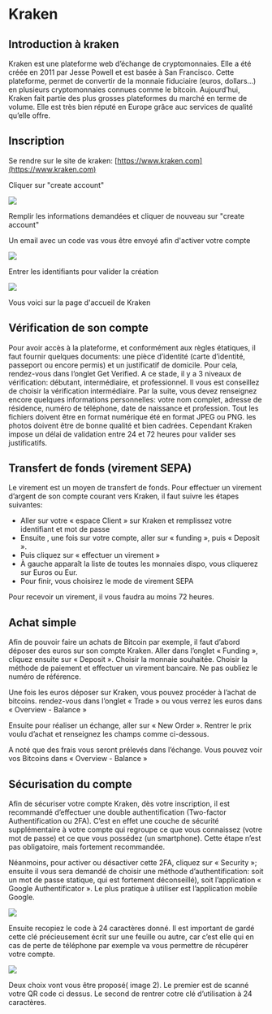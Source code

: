 # Kraken

## Introduction à kraken

Kraken est une plateforme web d’échange de cryptomonnaies. Elle a été créée en 2011 par Jesse Powell et est basée à San Francisco. Cette plateforme, permet de convertir de la monnaie fiduciaire (euros, dollars…) en plusieurs cryptomonnaies connues comme le bitcoin. Aujourd’hui, Kraken fait partie des plus grosses plateformes du marché en terme de volume. Elle est très bien réputé en Europe grâce auc services de qualité qu’elle offre.

## Inscription

Se rendre sur le site de kraken: [https://www.kraken.com](https://www.kraken.com)

Cliquer sur "create account"

![](<../.gitbook/assets/image (1).png>)

Remplir les informations demandées et cliquer de nouveau sur "create account"

Un email avec un code vas vous être envoyé afin d'activer votre compte

![](<../.gitbook/assets/image (4).png>)

Entrer les identifiants pour valider la création

![](<../.gitbook/assets/image (5).png>)

Vous voici sur la page d'accueil de Kraken

## Vérification de son compte

Pour avoir accès à la plateforme, et conformément aux règles étatiques, il faut fournir quelques documents: une pièce d’identité (carte d’identité, passeport ou encore permis) et un justificatif de domicile. Pour cela, rendez-vous dans l’onglet Get Verified. A ce stade, il y a 3 niveaux de vérification: débutant, intermédiaire, et professionnel. Il vous est conseillez de choisir la vérification intermédiaire. Par la suite, vous devez renseignez encore quelques informations personnelles: votre nom complet, adresse de résidence, numéro de téléphone, date de naissance et profession. Tout les fichiers doivent être en format numérique été en format JPEG ou PNG. les photos doivent être de bonne qualité et bien cadrées. Cependant Kraken impose un délai de validation entre 24 et 72 heures pour valider ses justificatifs.

## Transfert de fonds (virement SEPA)

Le virement est un moyen de transfert de fonds. Pour effectuer un virement d’argent de son compte courant vers Kraken, il faut suivre les étapes suivantes:

* Aller sur votre « espace Client » sur Kraken et remplissez votre identifiant et mot de passe
* Ensuite , une fois sur votre compte, aller sur « funding », puis « Deposit ».
* Puis cliquez sur « effectuer un virement »
* À gauche apparaît la liste de toutes les monnaies dispo, vous cliquerez sur Euros ou Eur.
* Pour finir, vous choisirez le mode de virement SEPA

Pour recevoir un virement, il vous faudra au moins 72 heures.

## Achat simple

Afin de pouvoir faire un achats de Bitcoin par exemple, il faut d’abord déposer des euros sur son compte Kraken. Aller dans l’onglet « Funding », cliquez ensuite sur « Deposit ». Choisir la monnaie souhaitée. Choisir la méthode de paiement et effectuer un virement bancaire. Ne pas oubliez le numéro de référence.

Une fois les euros déposer sur Kraken, vous pouvez procéder à l’achat de bitcoins. rendez-vous dans l’onglet « Trade » ou vous verrez les euros dans « Overview - Balance »

Ensuite pour réaliser un échange, aller sur « New Order ». Rentrer le prix voulu d’achat et renseignez les champs comme ci-dessous.

A noté que des frais vous seront prélevés dans l’échange. Vous pouvez voir vos Bitcoins dans « Overview - Balance »

## Sécurisation du compte

Afin de sécuriser votre compte Kraken, dès votre inscription, il est recommandé d’effectuer une double authentification (Two-factor Authentification ou 2FA). C’est en effet une couche de sécurité supplémentaire à votre compte qui regroupe ce que vous connaissez (votre mot de passe) et ce que vous possédez (un smartphone). Cette étape n’est pas obligatoire, mais fortement recommandée.

Néanmoins, pour activer ou désactiver cette 2FA, cliquez sur « Security »; ensuite il vous sera demandé de choisir une méthode d’authentification: soit un mot de passe statique, qui est fortement déconseillé), soit l’application « Google Authentificator ». Le plus pratique à utiliser est l’application mobile Google.

![](<../.gitbook/assets/image (6).png>)

Ensuite recopiez le code à 24 caractères donné. Il est important de gardé cette clé précieusement écrit sur une feuille ou autre, car c’est elle qui en cas de perte de téléphone par exemple va vous permettre de récupérer votre compte.

![](<../.gitbook/assets/image (7).png>)

Deux choix vont vous être proposé( image 2). Le premier est de scanné votre QR code ci dessus. Le second de rentrer cotre clé d’utilisation à 24 caractères.

##
